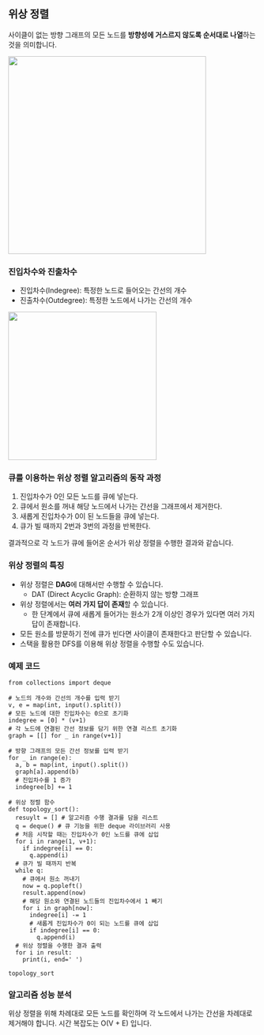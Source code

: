 ## 위상 정렬
사이클이 없는 방향 그래프의 모든 노드를 **방향성에 거스르지 않도록 순서대로 나열**하는 것을 의미합니다.

<img src=https://user-images.githubusercontent.com/62216628/162726038-24a0cbba-90ff-4f70-8b0b-e3fbadfc9912.png width=400px></img>

### 진입차수와 진출차수
- 진입차수(Indegree): 특정한 노드로 들어오는 간선의 개수
- 진출차수(Outdegree): 특정한 노드에서 나가는 간선의 개수

<img src=https://user-images.githubusercontent.com/62216628/162726215-5e3e117d-5a18-436d-988c-59f37259d579.png width=300px></img>

### **큐**를 이용하는 **위상 정렬 알고리즘**의 동작 과정

1. 진입차수가 0인 모든 노드를 큐에 넣는다.
1. 큐에서 원소를 꺼내 해당 노드에서 나가는 간선을 그래프에서 제거한다.
1. 새롭게 진입차수가 0이 된 노드들을 큐에 넣는다.
1. 큐가 빌 때까지 2번과 3번의 과정을 반복한다.

결과적으로 각 노드가 큐에 들어온 순서가 위상 정렬을 수행한 결과와 같습니다.

### 위상 정렬의 특징
- 위상 정렬은 **DAG**에 대해서만 수행할 수 있습니다.
  - DAT (Direct Acyclic Graph): 순환하지 않는 방향 그래프
- 위상 정렬에서는 **여러 가지 답이 존재**할 수 있습니다.
  - 한 단계에서 큐에 새롭게 들어가는 원소가 2개 이상인 경우가 있다면 여러 가지 답이 존재합니다.
- 모든 원소를 방문하기 전에 큐가 빈다면 사이클이 존재한다고 판단할 수 있습니다.
- 스택을 활용한 DFS를 이용해 위상 정렬을 수행할 수도 있습니다.

### 예제 코드
```
from collections import deque

# 노드의 개수와 간선의 개수를 입력 받기
v, e = map(int, input().split())
# 모든 노드에 대한 진입차수는 0으로 초기화
indegree = [0] * (v+1)
# 각 노드에 연결된 간선 정보를 담기 위한 연결 리스트 초기화
graph = [[] for _ in range(v+1)]

# 방향 그래프의 모든 간선 정보를 입력 받기
for _ in range(e):
  a, b = map(int, input().split())
  graph[a].append(b)
  # 진입차수를 1 증가
  indegree[b] += 1
  
# 위상 정렬 함수
def topology_sort():
  resuylt = [] # 알고리즘 수행 결과를 담을 리스트
  q = deque() # 큐 기능을 위한 deque 라이브러리 사용
  # 처음 시작할 때는 진입차수가 0인 노드를 큐에 삽입
  for i in range(1, v+1):
    if indegree[i] == 0:
      q.append(i)
  # 큐가 빌 때까지 반복
  while q:
    # 큐에서 원소 꺼내기
    now = q.popleft()
    result.append(now)
    # 해당 원소와 연결된 노드들의 진입차수에서 1 빼기
    for i in graph[now]:
      indegree[i] -= 1
      # 새롭게 진입차수가 0이 되는 노드를 큐에 삽입
      if indegree[i] == 0:
        q.append(i)
  # 위상 정렬을 수행한 결과 출력
  for i in result:
    print(i, end=' ')
    
topology_sort
```

### 알고리즘 성능 분석
위상 정렬을 위해 차례대로 모든 노드를 확인하며 각 노드에서 나가는 간선을 차례대로 제거해야 합니다. 시간 복잡도는 O(V + E) 입니다.
